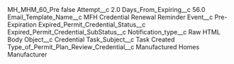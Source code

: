 <?xml version="1.0" encoding="UTF-8"?>
<CustomMetadata xmlns="http://soap.sforce.com/2006/04/metadata" xmlns:xsi="http://www.w3.org/2001/XMLSchema-instance" xmlns:xsd="http://www.w3.org/2001/XMLSchema">
    <label>MH_MHM_60_Pre</label>
    <protected>false</protected>
    <values>
        <field>Attempt__c</field>
        <value xsi:type="xsd:double">2.0</value>
    </values>
    <values>
        <field>Days_From_Expiring__c</field>
        <value xsi:type="xsd:double">56.0</value>
    </values>
    <values>
        <field>Email_Template_Name__c</field>
        <value xsi:type="xsd:string">MFH Credential Renewal Reminder</value>
    </values>
    <values>
        <field>Event__c</field>
        <value xsi:type="xsd:string">Pre-Expiration</value>
    </values>
    <values>
        <field>Expired_Permit_Credential_Status__c</field>
        <value xsi:nil="true"/>
    </values>
    <values>
        <field>Expired_Permit_Credential_SubStatus__c</field>
        <value xsi:nil="true"/>
    </values>
    <values>
        <field>Notification_type__c</field>
        <value xsi:type="xsd:string">Raw HTML Body</value>
    </values>
    <values>
        <field>Object__c</field>
        <value xsi:type="xsd:string">Credential</value>
    </values>
    <values>
        <field>Task_Subject__c</field>
        <value xsi:type="xsd:string">Task Created</value>
    </values>
    <values>
        <field>Type_of_Permit_Plan_Review_Credential__c</field>
        <value xsi:type="xsd:string">Manufactured Homes Manufacturer</value>
    </values>
</CustomMetadata>
